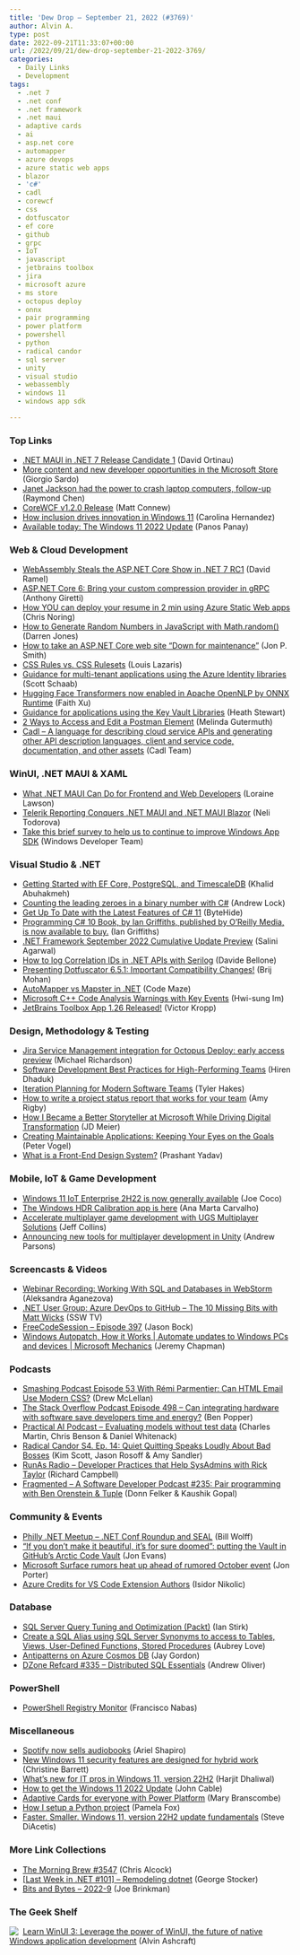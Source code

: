 ```yaml
---
title: 'Dew Drop – September 21, 2022 (#3769)'
author: Alvin A.
type: post
date: 2022-09-21T11:33:07+00:00
url: /2022/09/21/dew-drop-september-21-2022-3769/
categories:
  - Daily Links
  - Development
tags:
  - .net 7
  - .net conf
  - .net framework
  - .net maui
  - adaptive cards
  - ai
  - asp.net core
  - automapper
  - azure devops
  - azure static web apps
  - blazor
  - 'c#'
  - cadl
  - corewcf
  - css
  - dotfuscator
  - ef core
  - github
  - grpc
  - IoT
  - javascript
  - jetbrains toolbox
  - jira
  - microsoft azure
  - ms store
  - octopus deploy
  - onnx
  - pair programming
  - power platform
  - powershell
  - python
  - radical candor
  - sql server
  - unity
  - visual studio
  - webassembly
  - windows 11
  - windows app sdk

---
```

### <a name="top"></a>Top Links

  * <a href="https://devblogs.microsoft.com/dotnet/dotnet-maui-in-dotnet-7-rc1/" target="_blank" rel="noopener">.NET MAUI in .NET 7 Release Candidate 1</a> (David Ortinau)
  * <a href="https://blogs.windows.com/windowsexperience/2022/09/20/more-content-and-new-developer-opportunities-in-the-microsoft-store/" target="_blank" rel="noopener">More content and new developer opportunities in the Microsoft Store</a> (Giorgio Sardo)
  * <a href="https://devblogs.microsoft.com/oldnewthing/20220920-00/?p=107201" target="_blank" rel="noopener">Janet Jackson had the power to crash laptop computers, follow-up</a> (Raymond Chen)
  * <a href="https://github.com/CoreWCF/CoreWCF/releases/tag/v1.2.0" target="_blank" rel="noopener">CoreWCF v1.2.0 Release</a> (Matt Connew)
  * <a href="https://blogs.windows.com/windowsexperience/2022/09/20/how-inclusion-drives-innovation-in-windows-11/" target="_blank" rel="noopener">How inclusion drives innovation in Windows 11</a> (Carolina Hernandez)
  * <a href="https://blogs.windows.com/windowsexperience/2022/09/20/available-today-the-windows-11-2022-update/" target="_blank" rel="noopener">Available today: The Windows 11 2022 Update</a> (Panos Panay)



### <a name="web"></a>Web & Cloud Development

  * <a href="https://visualstudiomagazine.com/articles/2022/09/20/aspnet-core-updates.aspx" target="_blank" rel="noopener">WebAssembly Steals the ASP.NET Core Show in .NET 7 RC1</a> (David Ramel)
  * <a href="https://anthonygiretti.com/2022/09/21/asp-net-core-6-bring-your-custom-compression-provider-in-grpc/" target="_blank" rel="noopener">ASP.NET Core 6: Bring your custom compression provider in gRPC</a> (Anthony Giretti)
  * <a href="https://dev.to/azure/how-you-can-deploy-your-resume-in-2-min-using-azure-static-web-apps-2nmd" target="_blank" rel="noopener">How YOU can deploy your resume in 2 min using Azure Static Web apps</a> (Chris Noring)
  * <a href="https://www.sitepoint.com/generate-random-numbers-javascript/?utm_source=rss" target="_blank" rel="noopener">How to Generate Random Numbers in JavaScript with Math.random()</a> (Darren Jones)
  * <a href="https://www.thereformedprogrammer.net/how-to-take-an-asp-net-core-web-site-down-for-maintenance/" target="_blank" rel="noopener">How to take an ASP.NET Core web site “Down for maintenance”</a> (Jon P. Smith)
  * <a href="https://www.impressivewebs.com/css-rules-vs-css-rulesets/" target="_blank" rel="noopener">CSS Rules vs. CSS Rulesets</a> (Louis Lazaris)
  * <a href="https://devblogs.microsoft.com/azure-sdk/guidance-for-multi-tenant-applications-using-the-azure-identity-libraries/" target="_blank" rel="noopener">Guidance for multi-tenant applications using the Azure Identity libraries</a> (Scott Schaab)
  * <a href="https://cloudblogs.microsoft.com/opensource/2022/09/20/hugging-face-transformers-now-enabled-in-apache-opennlp-by-onnx-runtime/" target="_blank" rel="noopener">Hugging Face Transformers now enabled in Apache OpenNLP by ONNX Runtime</a> (Faith Xu)
  * <a href="https://devblogs.microsoft.com/azure-sdk/guidance-for-applications-using-the-key-vault-libraries/" target="_blank" rel="noopener">Guidance for applications using the Key Vault Libraries</a> (Heath Stewart)
  * <a href="https://blog.postman.com/access-and-edit-postman-element/" target="_blank" rel="noopener">2 Ways to Access and Edit a Postman Element</a> (Melinda Gutermuth)
  * <a href="https://github.com/microsoft/cadl" target="_blank" rel="noopener">Cadl &#8211; A language for describing cloud service APIs and generating other API description languages, client and service code, documentation, and other assets</a> (Cadl Team)



### <a name="silverlight"></a>WinUI, .NET MAUI & XAML

  * <a href="https://thenewstack.io/what-net-maui-can-do-for-frontend-and-web-developers/" target="_blank" rel="noopener">What .NET MAUI Can Do for Frontend and Web Developers</a> (Loraine Lawson)
  * <a href="https://www.telerik.com/blogs/telerik-reporting-conquers-dotnet-maui-blazor" target="_blank" rel="noopener">Telerik Reporting Conquers .NET MAUI and .NET MAUI Blazor</a> (Neli Todorova)
  * <a href="https://twitter.com/windowsdev/status/1572346443494526981?s=51&t=mz76o5uqwvKY_Dgrb2_pCg" target="_blank" rel="noopener">Take this brief survey to help us to continue to improve Windows App SDK</a> (Windows Developer Team)



### <a name="dotnet"></a>Visual Studio & .NET

  * <a href="https://khalidabuhakmeh.com/getting-started-with-ef-core-postgresql-and-timescaledb" target="_blank" rel="noopener">Getting Started with EF Core, PostgreSQL, and TimescaleDB</a> (Khalid Abuhakmeh)
  * <a href="https://andrewlock.net/counting-the-leading-zeroes-in-a-binary-number/" target="_blank" rel="noopener">Counting the leading zeroes in a binary number with C#</a> (Andrew Lock)
  * <a href="https://dev.to/bytehide/get-up-to-date-with-the-latest-features-of-c-11-2mji" target="_blank" rel="noopener">Get Up To Date with the Latest Features of C# 11</a> (ByteHide)
  * <a href="https://endjin.com/news/programming-csharp-10-book-by-ian-griffiths-is-available-to-buy.html" target="_blank" rel="noopener">Programming C# 10 Book, by Ian Griffiths, published by O&#8217;Reilly Media, is now available to buy.</a> (Ian Griffiths)
  * <a href="https://devblogs.microsoft.com/dotnet/dotnet-framework-september-2022-cumulative-update-preview/" target="_blank" rel="noopener">.NET Framework September 2022 Cumulative Update Preview</a> (Salini Agarwal)
  * <a href="https://www.code4it.dev/blog/serilog-correlation-id" target="_blank" rel="noopener">How to log Correlation IDs in .NET APIs with Serilog</a> (Davide Bellone)
  * <a href="https://www.preemptive.com/presenting-dotfuscator-6-5-1-major-maintenance-update/" target="_blank" rel="noopener">Presenting Dotfuscator 6.5.1: Important Compatibility Changes!</a> (Brij Mohan)
  * <a href="https://code-maze.com/automapper-vs-mapster-dotnet/" target="_blank" rel="noopener">AutoMapper vs Mapster in .NET</a> (Code Maze)
  * <a href="https://devblogs.microsoft.com/cppblog/microsoft-cpp-code-analysis-warnings-with-key-events/" target="_blank" rel="noopener">Microsoft C++ Code Analysis Warnings with Key Events</a> (Hwi-sung Im)
  * <a href="https://blog.jetbrains.com/blog/2022/09/20/toolbox-app-1-26-released/" target="_blank" rel="noopener">JetBrains Toolbox App 1.26 Released!</a> (Victor Kropp)



### <a name="design"></a>Design, Methodology & Testing

  * <a href="https://octopus.com/blog/jira-service-management-eap" target="_blank" rel="noopener">Jira Service Management integration for Octopus Deploy: early access preview</a> (Michael Richardson)
  * <a href="https://www.simform.com/blog/software-development-best-practices/" target="_blank" rel="noopener">Software Development Best Practices for High-Performing Teams</a> (Hiren Dhaduk)
  * <a href="https://www.7pace.com/blog/iteration-planning" target="_blank" rel="noopener">Iteration Planning for Modern Software Teams</a> (Tyler Hakes)
  * <a href="https://blog.trello.com/how-to-write-a-project-status-report" target="_blank" rel="noopener">How to write a project status report that works for your team</a> (Amy Rigby)
  * <a href="https://jdmeier.com/storyteller-at-microsoft/" target="_blank" rel="noopener">How I Became a Better Storyteller at Microsoft While Driving Digital Transformation</a> (JD Meier)
  * <a href="https://www.telerik.com/blogs/creating-maintainable-applications-keeping-eyes-goals" target="_blank" rel="noopener">Creating Maintainable Applications: Keeping Your Eyes on the Goals</a> (Peter Vogel)
  * <a href="https://www.syncfusion.com/blogs/post/what-is-a-front-end-design-system.aspx" target="_blank" rel="noopener">What is a Front-End Design System?</a> (Prashant Yadav)



### <a name="mobile"></a>Mobile, IoT & Game Development

  * <a href="https://techcommunity.microsoft.com/t5/internet-of-things-blog/windows-11-iot-enterprise-2h22-is-now-generally-available/ba-p/3631671" target="_blank" rel="noopener">Windows 11 IoT Enterprise 2H22 is now generally available</a> (Joe Coco)
  * <a href="https://devblogs.microsoft.com/directx/the-windows-hdr-calibration-app-is-here/" target="_blank" rel="noopener">The Windows HDR Calibration app is here</a> (Ana Marta Carvalho)
  * <a href="https://blog.unity.com/games/ugs-multiplayer-launch-announcement" target="_blank" rel="noopener">Accelerate multiplayer game development with UGS Multiplayer Solutions</a> (Jeff Collins)
  * <a href="https://blog.unity.com/games/multiplayer-networking-tools-launch-announcement" target="_blank" rel="noopener">Announcing new tools for multiplayer development in Unity</a> (Andrew Parsons)



### <a name="videos"></a>Screencasts & Videos

  * <a href="https://blog.jetbrains.com/webstorm/2022/09/recording-working-with-sql-and-databases-in-webstorm/" target="_blank" rel="noopener">Webinar Recording: Working With SQL and Databases in WebStorm</a> (Aleksandra Aganezova)
  * <a href="http://www.youtube.com/watch?v=FlUGcjG517o" target="_blank" rel="noopener">.NET User Group: Azure DevOps to GitHub &#8211; The 10 Missing Bits with Matt Wicks</a> (SSW TV)
  * <a href="http://www.youtube.com/watch?v=7zcpWpAEAA0" target="_blank" rel="noopener">FreeCodeSession &#8211; Episode 397</a> (Jason Bock)
  * <a href="http://www.youtube.com/watch?v=hJ2ycDn5icQ" target="_blank" rel="noopener">Windows Autopatch, How it Works | Automate updates to Windows PCs and devices | Microsoft Mechanics</a> (Jeremy Chapman)



### <a name="podcasts"></a>Podcasts

  * <a href="https://smashingmagazine.com/2022/09/smashing-podcast-episode-53/" target="_blank" rel="noopener">Smashing Podcast Episode 53 With Rémi Parmentier: Can HTML Email Use Modern CSS?</a> (Drew McLellan)
  * <a href="https://stackoverflow.blog/2022/09/21/can-integrating-hardware-with-software-save-developers-time-and-energy/" target="_blank" rel="noopener">The Stack Overflow Podcast Episode 498 &#8211; Can integrating hardware with software save developers time and energy?</a> (Ben Popper)
  * <a href="https://changelog.com/practicalai/194" target="_blank" rel="noopener">Practical AI Podcast &#8211; Evaluating models without test data</a> (Charles Martin, Chris Benson & Daniel Whitenack)
  * <a href="https://www.radicalcandor.com/podcast/quiet-quitting-bad-bosses/" target="_blank" rel="noopener">Radical Candor S4. Ep. 14: Quiet Quitting Speaks Loudly About Bad Bosses</a> (Kim Scott, Jason Rosoff & Amy Sandler)
  * <a href="https://runasradio.com/Shows/Show/846" target="_blank" rel="noopener">RunAs Radio &#8211; Developer Practices that Help SysAdmins with Rick Taylor</a> (Richard Campbell)
  * <a href="https://fragmentedpodcast.com/episodes/235/" target="_blank" rel="noopener">Fragmented &#8211; A Software Developer Podcast #235: Pair programming with Ben Orenstein & Tuple</a> (Donn Felker & Kaushik Gopal)



### <a name="events"></a>Community & Events

  * <a href="https://www.meetup.com/philly-net/events/287879351/" target="_blank" rel="noopener">Philly .NET Meetup &#8211; .NET Conf Roundup and SEAL</a> (Bill Wolff)
  * <a href="https://github.blog/2022-09-20-if-you-dont-make-it-beautiful-its-for-sure-doomed-putting-the-vault-in-githubs-arctic-code-vault/" target="_blank" rel="noopener">“If you don’t make it beautiful, it’s for sure doomed”: putting the Vault in GitHub’s Arctic Code Vault</a> (Jon Evans)
  * <a href="https://www.theverge.com/2022/9/21/23364645/microsoft-surface-pro-9-laptop-5-specs-rumors-price-intel-amd-arm-qualcomm" target="_blank" rel="noopener">Microsoft Surface rumors heat up ahead of rumored October event</a> (Jon Porter)
  * <a href="https://github.com/microsoft/vscode-discussions/discussions/135" target="_blank" rel="noopener">Azure Credits for VS Code Extension Authors</a> (Isidor Nikolic)



### <a name="sql"></a>Database

  * <a href="http://www.i-programmer.info/bookreviews/21-database/15735-sql-server-query-tuning-and-optimization-packt.html" target="_blank" rel="noopener">SQL Server Query Tuning and Optimization (Packt)</a> (Ian Stirk)
  * <a href="https://www.mssqltips.com/sqlservertip/7395/sql-synonyms-access-tables-views-functions-stored-procedures/" target="_blank" rel="noopener">Create a SQL Alias using SQL Server Synonyms to access to Tables, Views, User-Defined Functions, Stored Procedures</a> (Aubrey Love)
  * <a href="https://devblogs.microsoft.com/cosmosdb/antipatterns-on-azure-cosmos-db/" target="_blank" rel="noopener">Antipatterns on Azure Cosmos DB</a> (Jay Gordon)
  * <a href="http://dzone.com/refcardz/distributed-sql-essentials" target="_blank" rel="noopener">DZone Refcard #335 &#8211; Distributed SQL Essentials</a> (Andrew Oliver)



### <a name="ps"></a>PowerShell

  * <a href="https://devblogs.microsoft.com/powershell-community/powershell-registry-monitor/" target="_blank" rel="noopener">PowerShell Registry Monitor</a> (Francisco Nabas)



### <a name="misc"></a>Miscellaneous

  * <a href="https://www.theverge.com/2022/9/20/23362781/spotify-audiobooks-serial-adnan-syed-hot-pod-summit" target="_blank" rel="noopener">Spotify now sells audiobooks</a> (Ariel Shapiro)
  * <a href="https://www.microsoft.com/security/blog/2022/09/20/new-windows-11-security-features-are-designed-for-hybrid-work/" target="_blank" rel="noopener">New Windows 11 security features are designed for hybrid work</a> (Christine Barrett)
  * <a href="https://techcommunity.microsoft.com/t5/windows-it-pro-blog/what-s-new-for-it-pros-in-windows-11-version-22h2/ba-p/3631904" target="_blank" rel="noopener">What’s new for IT pros in Windows 11, version 22H2</a> (Harjit Dhaliwal)
  * <a href="https://blogs.windows.com/windowsexperience/2022/09/20/how-to-get-the-windows-11-2022-update/" target="_blank" rel="noopener">How to get the Windows 11 2022 Update</a> (John Cable)
  * <a href="https://www.techrepublic.com/article/adaptive-cards-power-platform/" target="_blank" rel="noopener">Adaptive Cards for everyone with Power Platform</a> (Mary Branscombe)
  * <a href="http://blog.pamelafox.org/2022/09/how-i-setup-python-project.html" target="_blank" rel="noopener">How I setup a Python project</a> (Pamela Fox)
  * <a href="https://techcommunity.microsoft.com/t5/windows-it-pro-blog/faster-smaller-windows-11-version-22h2-update-fundamentals/ba-p/3631894" target="_blank" rel="noopener">Faster. Smaller. Windows 11, version 22H2 update fundamentals</a> (Steve DiAcetis)



### <a name="links"></a>More Link Collections

  * <a href="https://blog.cwa.me.uk/2022/09/21/the-morning-brew-3547/" target="_blank" rel="noopener">The Morning Brew #3547</a> (Chris Alcock)
  * <a href="https://georgestocker.com/2022/09/20/last-week-in-net-101-remodeling-dotnet/" target="_blank" rel="noopener">[Last Week in .NET #101] – Remodeling dotnet</a> (George Stocker)
  * <a href="http://joe.brinkman.me/2022/09/20/Bits-and-Bytes-2022-9/" target="_blank" rel="noopener">Bits and Bytes &#8211; 2022-9</a> (Joe Brinkman)



### <a name="shelf"></a>The Geek Shelf

<a href="https://www.amazon.com/dp/1800208669/" target="_blank" rel="noopener"><img decoding="async" align="left" style="margin: 0px 4px 0px 0px; border: 0px currentcolor; border-image: none; float: left; display: inline; background-image: none;" src="https://m.media-amazon.com/images/I/41Z9lMC71WL._SS135_.jpg" border="0" /></a>&nbsp;<a href="https://www.amazon.com/dp/1800208669/" target="_blank" rel="noopener">Learn WinUI 3: Leverage the power of WinUI, the future of native Windows application development</a> (Alvin Ashcraft)